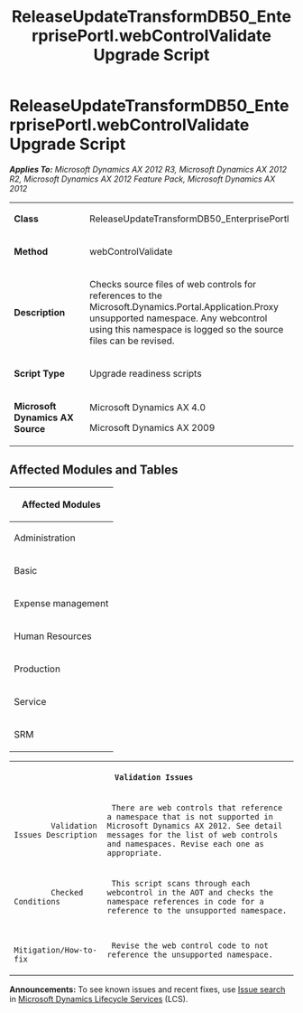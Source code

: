 ﻿---
title: ReleaseUpdateTransformDB50_EnterprisePortl.webControlValidate Upgrade Script
TOCTitle: ReleaseUpdateTransformDB50_EnterprisePortl.webControlValidate Upgrade Script
ms:assetid: 7da8c9b3-0236-4a11-21a9-dfffc8b43847
ms:mtpsurl: https://msdn.microsoft.com/en-us/library/JJ719499(v=AX.60)
ms:contentKeyID: 49709289
ms.date: 05/18/2015
mtps_version: v=AX.60
---

# ReleaseUpdateTransformDB50\_EnterprisePortl.webControlValidate Upgrade Script 


_**Applies To:** Microsoft Dynamics AX 2012 R3, Microsoft Dynamics AX 2012 R2, Microsoft Dynamics AX 2012 Feature Pack, Microsoft Dynamics AX 2012_

<table>
<colgroup>
<col style="width: 50%" />
<col style="width: 50%" />
</colgroup>
<tbody>
<tr class="odd">
<td><p><strong>Class</strong></p></td>
<td><p>ReleaseUpdateTransformDB50_EnterprisePortl</p></td>
</tr>
<tr class="even">
<td><p><strong>Method</strong></p></td>
<td><p>webControlValidate</p></td>
</tr>
<tr class="odd">
<td><p><strong>Description</strong></p></td>
<td><p>Checks source files of web controls for references to the Microsoft.Dynamics.Portal.Application.Proxy unsupported namespace. Any webcontrol using this namespace is logged so the source files can be revised.</p></td>
</tr>
<tr class="even">
<td><p><strong>Script Type</strong></p></td>
<td><p>Upgrade readiness scripts</p></td>
</tr>
<tr class="odd">
<td><p><strong>Microsoft Dynamics AX Source</strong></p></td>
<td><p>Microsoft Dynamics AX 4.0</p>
<p>Microsoft Dynamics AX 2009</p></td>
</tr>
</tbody>
</table>


## Affected Modules and Tables

<table>
<colgroup>
<col style="width: 100%" />
</colgroup>
<thead>
<tr class="header">
<th><p>Affected Modules</p></th>
</tr>
</thead>
<tbody>
<tr class="odd">
<td><p>Administration</p></td>
</tr>
<tr class="even">
<td><p>Basic</p></td>
</tr>
<tr class="odd">
<td><p>Expense management</p></td>
</tr>
<tr class="even">
<td><p>Human Resources</p></td>
</tr>
<tr class="odd">
<td><p>Production</p></td>
</tr>
<tr class="even">
<td><p>Service</p></td>
</tr>
<tr class="odd">
<td><p>SRM</p></td>
</tr>
</tbody>
</table>


<table xmlns="http://www.w3.org/1999/xhtml">
              <tr><th colspan="2">
		
   <p>
   
	 Validation Issues
  </p>
  </th></tr>
              <tr><td>
		
   <p>
   
	 
            Validation Issues Description
          
  </p>
  </td><td>
		
   <p>
   
	 There are web controls that reference a namespace that is not supported in Microsoft Dynamics AX 2012. See detail messages for the list of web controls and namespaces. Revise each one as appropriate.
  </p>
  </td></tr>
              <tr><td>
		
   <p>
   
	 
            Checked Conditions
          
  </p>
  </td><td>
		
   <p>
   
	 This script scans through each webcontrol in the AOT and checks the namespace references in code for a reference to the unsupported namespace.
  </p>
  </td></tr>
              <tr><td>
		
   <p>
   
	 
            Mitigation/How-to-fix
          
  </p>
  </td><td>
		
   <p>
   
	 Revise the web control code to not reference the unsupported namespace.
  </p>
  </td></tr>
            </table>

  
**Announcements:** To see known issues and recent fixes, use [Issue search](http://go.microsoft.com/fwlink/?linkid=389258) in [Microsoft Dynamics Lifecycle Services](http://go.microsoft.com/fwlink/?linkid=306505) (LCS).

